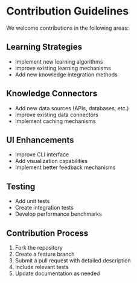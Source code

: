# Contribution Guidelines

We welcome contributions in the following areas:

## Learning Strategies
- Implement new learning algorithms
- Improve existing learning mechanisms
- Add new knowledge integration methods

## Knowledge Connectors
- Add new data sources (APIs, databases, etc.)
- Improve existing data connectors
- Implement caching mechanisms

## UI Enhancements
- Improve CLI interface
- Add visualization capabilities
- Implement better feedback mechanisms

## Testing
- Add unit tests
- Create integration tests
- Develop performance benchmarks

## Contribution Process
1. Fork the repository
2. Create a feature branch
3. Submit a pull request with detailed description
4. Include relevant tests
5. Update documentation as needed